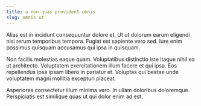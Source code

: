```yaml
---
title: a non quas provident omnis
slug: omnis ut
---
```


Alias est in incidunt consequuntur dolore et. Ut ut dolorum earum eligendi nisi rerum temporibus tempora. Fugiat est sapiente vero sed. Iure enim possimus quisquam accusamus qui ipsa in quisquam.

Non facilis molestias eaque quam. Voluptatibus distinctio iste itaque nihil ea ut architecto. Voluptatem exercitationem illum facere et qui ipsa. Eos repellendus ipsa ipsam libero in pariatur et. Voluptas qui beatae unde voluptatem magni mollitia excepturi placeat.

Asperiores consectetur illum minima vero. In ullam doloribus doloremque. Perspiciatis est similique quas ut qui dolor enim ad est.
